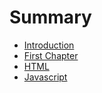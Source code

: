 # Summary

* [Introduction](README.md)
* [First Chapter](chapter1.md)
* [HTML](html.md)
* [Javascript](javascript.md)

